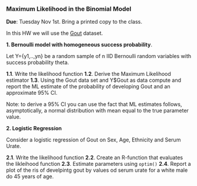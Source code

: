 ### Maximum Likelihood in the Binomial Model


**Due**: Tuesday Nov 1st. Bring a printed copy to the class.



In this HW we will use the [Gout](https://github.com/gdlc/EPI853B/blob/master/gout.md) dataset.

**1. Bernoulli model with homogeneous success probability**.

Let Y={y1,..,yn} be a random sample of n IID Bernoulli random variables with success probability theta.

**1.1**. Write the likelihood function
**1.2**. Derive the Maximum Likelihood estimator
**1.3**. Using the Gout data set and Y$Gout as data compute and report the ML estimate of the probability of developing Gout and an approximate 
95% CI.

Note: to derive a 95% CI you can use the fact that ML estimates follows, asymptotically, a normal distribution with mean equal to the true parameter
value. 

**2. Logistic Regression**

Consider a logistic regression of Gout on Sex, Age, Ethnicity and Serum Urate.
   
**2.1**. Write the likelihood function
**2.2**. Create an R-function that evaluates the likleihood function
**2.3**. Estimate parameters using `optim()`
**2.4**. Report a plot of the ris of develpintg gout by values od serum urate for a white male do 45 years of age.


